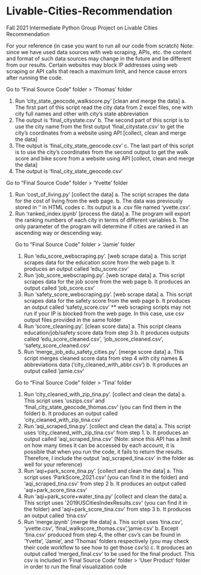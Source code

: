 # Livable-Cities-Recommendation
Fall 2021 Intermediate Python Group Project on Livable Cities Recommendation


For your reference (in case you want to run all our code from scratch)
Note: since we have used data sources with web scraping, APIs, etc. the content and
format of such data sources may change in the future and be different from our results.
Certain websites may block IP addresses using web scraping or API calls that reach a
maximum limit, and hence cause errors after running the code.


Go to “Final Source Code” folder > ‘Thomas’ folder
1. Run ‘city_state_geocode_walkscore.py’ [clean and merge the data]
a. The first part of this script read the city data from 2 excel files, one with
city full names and other with city’s state abbreviation
1. The output is ‘final_citystate.csv’
b. The second part of this script is to use the city name from the first output
‘final_citystate.csv’ to get the city’s coordinates from a website using API
[collect, clean and merge the data]
1. The output is ‘final_city_state_geocode.csv’
c. The last part of this script is to use the city’s coordinates from the second
output to get the walk score and bike score from a website using API
[collect, clean and merge the data]
1. The output is ‘final_city_state_geocode.csv’



Go to “Final Source Code” folder > ‘Yvette’ folder
1. Run ‘cost_of_living.py’ [collect the data]
a. The script scrapes the data for the cost of living from the web page.
b. The data was previously stored in ‘<table>’ in HTML codes
c. Its output is a .csv file named ‘yvette.csv’.
2. Run ‘ranked_index.ipynb’ [process the data]
a. The program will export the ranking numbers of each city in terms of
different variables
b. The only parameter of the program will determine if cities are ranked in
an ascending way or descending way.



Go to “Final Source Code” folder > ‘Jamie’ folder
1. Run ‘edu_score_webscraping.py’. [web scrape data]
a. This script scrapes data for the education score from the web page
b. It produces an output called ‘edu_score.csv’
2. Run ‘job_score_webscraping.py’. [web scrape data]
a. This script scrapes data for the job score from the web page
b. It produces an output called ‘job_score.csv’
3. Run ‘safety_score_webscraping.py’. [web scrape data]
a. This script scrapes data for the safety score from the web page
b. It produces an output called ‘safety_score.csv’
** web scraping scripts may not run if your IP is blocked from the web page.
In this case, use csv output files provided in the same folder
4. Run ‘score_cleaning.py’. [clean score data]
a. This script cleans education/job/safety score data from step 3
b. It produces outputs called ‘edu_score_cleaned.csv’,
‘job_score_cleaned.csv’, ‘safety_score_cleaned.csv’
5. Run ‘merge_job_edu_safety_cities.py’. [merge score data]
a. This script merges cleaned score data from step 4 with city names &
abbreviations data (‘city_cleaned_with_abbr.csv’)
b. It produces an output called ‘jamie.csv’



Go to “Final Source Code” folder > ‘Tina’ folder
1. Run ‘city_cleaned_with_zip_tina.py’. [collect and clean the data]
a. This script uses ‘uszips.csv’ and ‘final_city_state_geocode_thomas.csv’
(you can find them in the folder)
b. It produces an output called ‘city_cleaned_with_zip_tina.csv’
2. Run ‘aqi_scraped_tina.py’. [collect and clean the data]
a. This script uses ‘city_cleaned_with_zip_tina.csv’ from step 1.
b. It produces an output called 'aqi_scraped_tina.csv'
(Note: since this API has a limit on how many times it can be accessed by
each account, it is possible that when you run the code, it fails to return
the results. Therefore, I include the output ‘aqi_scraped_tina.csv’ in the
folder as well for your reference)
3. Run ‘aqi+park_score_tina.py’. [collect and clean the data]
a. This script uses ‘ParkScore_2021.csv’ (you can find it in the folder) and
‘aqi_scraped_tina.csv' from step 2
b. It produces an output called 'aqi+park_score_tina.csv'
4. Run ‘aqi+park_score+water_tina.py’ [collect and clean the data]
a. This script uses '2019USCitiesIndexResults.csv' (you can find it in the
folder) and 'aqi+park_score_tina.csv' from step 3
b. It produces an output called ‘tina.csv’
5. Run ‘merge.ipynb’ [merge the data]
a. This script uses ‘tina.csv’, ‘yvette.csv’,
‘final_walkscore_thomas.csv’,’jamie.csv’
b. Except ‘tina.csv’ produced from step 4, the other csv’s can be found in
‘Yvette’, ‘Jamie’, and ‘Thomas’ folders respectively (you may check their
code workflow to see how to get those csv’s)
c. It produces an output called ‘merged_final.csv’ to be used for the final
product.
This csv is included in ‘Final Source Code’ folder > ‘User Product’ folder in
order to run the final visualization code
